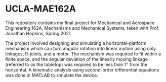 # UCLA-MAE162A
This repository contains my final project for Mechanical and Aerospace Engineering 162A, Mechanisms and Mechanical Systems, taken with Prof. Jonathan Hopkins, Spring 2021

The project involved designing and simulating a horizontal-platform mechanism which can turn angular rotation into linear motion using only linkages, R-joints, and a motor. The mechanism was required to fit within a finite space, and the angular deviation of the linearly moving linkage (referred to as the tabletop) was required to be less than 1° from the horizontal. A kinematic analysis using second-order differential equations was done in MATLAB to simulate the device.
